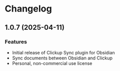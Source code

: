 # Changelog

## 1.0.7 (2025-04-11)

### Features
- Initial release of Clickup Sync plugin for Obsidian
- Sync documents between Obsidian and Clickup
- Personal, non-commercial use license

